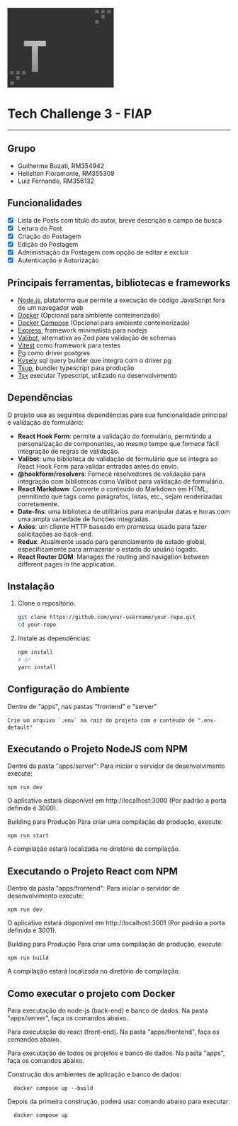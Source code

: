 ![Logo Projeto](logo.png)

# Tech Challenge 3 - FIAP

---

## Grupo

- Guilherme Buzati, RM354942
- Helielton Fioramonte, RM355309
- Luiz Fernando, RM356132

## Funcionalidades

- [x] Lista de Posts com título do autor, breve descrição e campo de busca
- [x] Leitura do Post
- [x] Criação do Postagem
- [x] Edição do Postagem
- [x] Administração da Postagem com opção de editar e excluir
- [x] Autenticação e Autorização

## Principais ferramentas, bibliotecas e frameworks

- [Node.js](https://nodejs.org/pt), plataforma que permite a execução de código JavaScript fora de um navegador web
- [Docker](https://www.docker.com/) (Opcional para ambiente conteinerizado)
- [Docker Compose](https://docs.docker.com/compose/) (Opcional para ambiente conteinerizado)
- [Express](https://expressjs.com/), framework minimalista para nodejs
- [Valibot](https://valibot.dev/), alternativa ao Zod para validação de schemas
- [Vitest](https://vitest.dev/) como framework para testes
- [Pg](https://github.com/brianc/node-postgres) como driver postgres
- [Kysely](https://kysely.dev/) sql query builder que integra com o driver pg
- [Tsup](https://tsup.egoist.dev/), bundler typescript para produção
- [Tsx](https://github.com/privatenumber/tsx) executar Typescript, utilizado
  no desenvolvimento

## Dependências

O projeto usa as seguintes dependências para sua funcionalidade principal e validação de formulário:

- **React Hook Form**: permite a validação do formulário, permitindo a personalização de componentes, ao mesmo tempo que fornece fácil integração de regras de validação.
- **Valibot**: uma biblioteca de validação de formulário que se integra ao React Hook Form para validar entradas antes do envio.
- **@hookform/resolvers**: Fornece resolvedores de validação para integração com bibliotecas como Valibot para validação de formulário.
- **React Markdown**: Converte o conteúdo do Markdown em HTML, permitindo que tags como parágrafos, listas, etc., sejam renderizadas corretamente.
- **Date-fns**: uma biblioteca de utilitários para manipular datas e horas com uma ampla variedade de funções integradas.
- **Axios**: um cliente HTTP baseado em promessa usado para fazer solicitações ao back-end.
- **Redux**: Atualmente usado para gerenciamento de estado global, especificamente para armazenar o estado do usuário logado.
- **React Router DOM**: Manages the routing and navigation between different pages in the application.


## Instalação

1. Clone o repositório:
    ```sh
    git clone https://github.com/your-username/your-repo.git
    cd your-repo
    ```

2. Instale as dependências:
    ```sh
    npm install
    # or
    yarn install
    ```

## Configuração do Ambiente

Dentro de "apps", nas pastas "frontend" e "server"

    Crie um arquivo `.env` na raiz do projeto com o contéudo de ".env-default"


## Executando o Projeto NodeJS com NPM

Dentro da pasta "apps/server":
Para iniciar o servidor de desenvolvimento execute:


    npm run dev

    
O aplicativo estará disponível em http://localhost:3000 (Por padrão a porta definida é 3000).

Building para Produção
Para criar uma compilação de produção, execute:

   
    npm run start
  
    
A compilação estará localizada no diretório de compilação.

## Executando o Projeto React com NPM

Dentro da pasta "apps/frontend":
Para iniciar o servidor de desenvolvimento execute:


    npm run dev

    
O aplicativo estará disponível em http://localhost:3001 (Por padrão a porta definida é 3001).

Building para Produção
Para criar uma compilação de produção, execute:

   
    npm run build
  
    
A compilação estará localizada no diretório de compilação.

## Como executar o projeto com Docker

Para executação do node-js (back-end) e banco de dados. Na pasta "apps/server", faça os comandos abaixo.

Para executação do react (front-end). Na pasta "apps/frontend", faça os comandos abaixo.

Para executação de todos os projetos e banco de dados. Na pasta "apps", faça os comandos abaixo.

Construção dos ambientes de aplicação e banco de dados:

      docker compose up --build
 
Depois da primeira construção, poderá usar comando abaixo para executar:

      docker compose up
